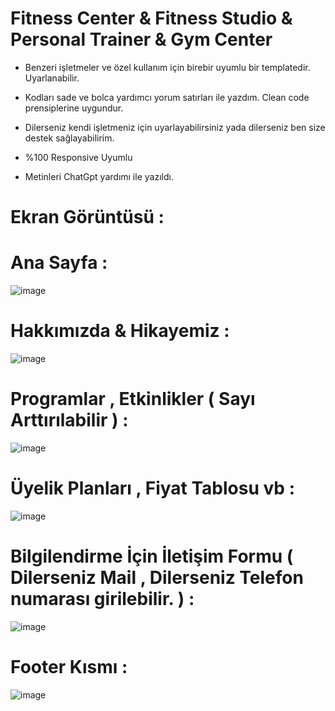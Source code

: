 # Fitness Center & Fitness Studio & Personal Trainer & Gym Center  

- Benzeri işletmeler ve özel kullanım için birebir uyumlu bir templatedir. Uyarlanabilir.

- Kodları sade ve bolca yardımcı yorum satırları ile yazdım. Clean code prensiplerine uygundur.

- Dilerseniz kendi işletmeniz için uyarlayabilirsiniz yada dilerseniz ben size destek sağlayabilirim.

- %100 Responsive Uyumlu

- Metinleri ChatGpt yardımı ile yazıldı.
    
# Ekran Görüntüsü :

# Ana Sayfa :

![image](https://github.com/ErenCanKONUK/All-Web-Page-Template/assets/97176491/472d15fb-e6b1-4903-a4cd-d7a2c38c6f4e)

# Hakkımızda & Hikayemiz :

![image](https://github.com/ErenCanKONUK/All-Web-Page-Template/assets/97176491/fa9a0bc3-5f71-4cf3-a712-338c94045e38)

# Programlar , Etkinlikler ( Sayı Arttırılabilir ) :

![image](https://github.com/ErenCanKONUK/All-Web-Page-Template/assets/97176491/cba3c2b4-364a-4bb0-97d9-13004331e962)

# Üyelik Planları , Fiyat Tablosu vb :

![image](https://github.com/ErenCanKONUK/All-Web-Page-Template/assets/97176491/e489b58c-1be9-4551-a2df-a291260337f5)

# Bilgilendirme İçin İletişim Formu ( Dilerseniz Mail , Dilerseniz Telefon numarası girilebilir. ) :

![image](https://github.com/ErenCanKONUK/All-Web-Page-Template/assets/97176491/ceae762f-0d28-4cb3-b3cb-8b59a81b7b44)

# Footer Kısmı :

![image](https://github.com/ErenCanKONUK/All-Web-Page-Template/assets/97176491/9b07eb6a-7f83-44d5-aeeb-597e9a81e112)
